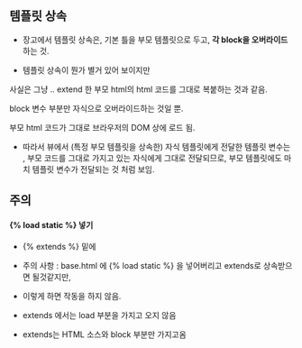

## 템플릿 상속

- 장고에서 템플릿 상속은, 기본 틀을 부모 템플릿으로 두고, **각 block을 오버라이드** 하는 것.

- 템플릿 상속이 뭔가 별거 있어 보이지만

사실은 그냥 .. extend 한 부모 html의 html 코드를 그대로 복붙하는 것과 같음. 

block 변수 부분만 자식으로 오버라이드하는 것일 뿐.

부모 html 코드가 그대로 브라우저의 DOM 상에 로드 됨.

- 따라서 뷰에서 (특정 부모 템플릿을 상속한) 자식 템플릿에게 전달한 템플릿 변수는 , 부모 코드를 그대로 가지고 있는 자식에게 그대로 전달되므로, 부모 템플릿에도 마치 템플릿 변수가 전달되는 것 처럼 보임.

## 주의 

#### {% load static %} 넣기 
-  {% extends %} 밑에 
- 주의 사항 : base.html 에 {% load static %} 을 넣어버리고 extends로 상속받으면 될것같지만, 
- 이렇게 하면 작동을 하지 않음.

-  extends 에서는 load 부분을 가지고 오지 않음 
-  extends는 HTML 소스와 block 부분만 가지고옴 

